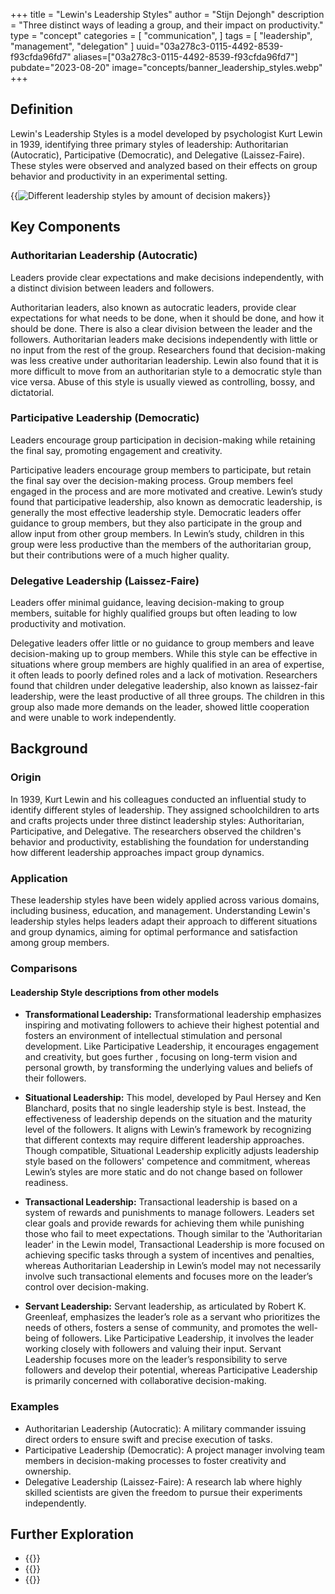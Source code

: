 +++
title = "Lewin's Leadership Styles"
author = "Stijn Dejongh"
description = "Three distinct ways of leading a group, and their impact on productivity."
type = "concept"
categories = [
    "communication",
]
tags = [
    "leadership", "management", "delegation"
]
uuid="03a278c3-0115-4492-8539-f93cfda96fd7"
aliases=["03a278c3-0115-4492-8539-f93cfda96fd7"]
pubdate="2023-08-20"
image="concepts/banner_leadership_styles.webp"
+++

## Definition

Lewin's Leadership Styles is a model developed by psychologist Kurt Lewin in 1939, identifying three primary styles of leadership:
Authoritarian (Autocratic), Participative (Democratic), and Delegative (Laissez-Faire). These styles were observed and analyzed based on their
effects on group behavior and productivity in an experimental setting.

{{<image
  src="/images/concepts/leadership_styles.png"  
  alt="Different leadership styles by amount of decision makers" >}}

## Key Components

### Authoritarian Leadership (Autocratic)

Leaders provide clear expectations and make decisions independently, with a distinct division between leaders and followers.

Authoritarian leaders, also known as autocratic leaders, provide clear expectations for what needs to be done, when it should be done, and
how it should be done. There is also a clear division between the leader and the followers. Authoritarian leaders make decisions
independently with little or no input from the rest of the group. Researchers found that decision-making was less creative under authoritarian
leadership. Lewin also found that it is more difficult to move from an authoritarian style to a democratic style than vice versa. Abuse of this
style is usually viewed as controlling, bossy, and dictatorial.

### Participative Leadership (Democratic)

Leaders encourage group participation in decision-making while retaining the final say, promoting engagement and creativity.

Participative leaders encourage group members to participate, but retain the final say over the decision-making process. Group members feel
engaged in the process and are more motivated and creative. Lewin’s study found that participative leadership, also known as democratic leadership,
is generally the most effective leadership style. Democratic leaders offer guidance to group members, but they also participate in the group and 
allow input from other group members. In Lewin’s study, children in this group were less productive than the members of the authoritarian group, but their contributions were of a much higher
quality.

### Delegative Leadership (Laissez-Faire)

Leaders offer minimal guidance, leaving decision-making to group members, suitable for highly qualified groups but often leading to low productivity and motivation.

Delegative leaders offer little or no guidance to group members and leave decision-making up to group members. While this style can be
effective in situations where group members are highly qualified in an area of expertise, it often leads to poorly defined roles and a lack
of motivation. Researchers found that children under delegative leadership, also known as laissez-fair leadership, were the least productive of all
three groups. The children in this group also made more demands on the leader, showed little cooperation and were unable to work independently.


## Background

### Origin

In 1939, Kurt Lewin and his colleagues conducted an influential study to identify different styles of leadership. They assigned schoolchildren to
arts and crafts projects under three distinct leadership styles: Authoritarian, Participative, and Delegative. The researchers observed the
children's behavior and productivity, establishing the foundation for understanding how different leadership approaches impact group dynamics.

### Application

These leadership styles have been widely applied across various domains, including business, education, and management. Understanding Lewin's
leadership styles helps leaders adapt their approach to different situations and group dynamics, aiming for optimal performance and satisfaction
among group members.

### Comparisons

#### Leadership Style descriptions from other models

* **Transformational Leadership:** Transformational leadership emphasizes inspiring and motivating followers to achieve their highest potential
  and fosters an environment of intellectual stimulation and personal development. Like Participative Leadership, it encourages engagement and
  creativity, but goes further , focusing on long-term vision and personal growth, by transforming the underlying values and beliefs of their
  followers. 

* **Situational Leadership:** This model, developed by Paul Hersey and Ken Blanchard, posits that no single leadership style is best. Instead,
  the effectiveness of leadership depends on the situation and the maturity level of the followers. It aligns with Lewin’s framework by
  recognizing that different contexts may require different leadership approaches. Though compatible, Situational Leadership explicitly adjusts
  leadership style based on the followers' competence and commitment, whereas Lewin’s styles are more static and do not change based on follower
  readiness.

* **Transactional Leadership:** Transactional leadership is based on a system of rewards and punishments to manage followers. Leaders set clear
  goals and provide rewards for achieving them while punishing those who fail to meet expectations. Though similar to the
  'Authoritarian leader' in the Lewin model, Transactional Leadership is more focused on achieving specific tasks through a system of incentives and
  penalties, whereas Authoritarian Leadership in Lewin’s model may not necessarily involve such transactional elements and focuses more on the
  leader’s control over decision-making.

* **Servant Leadership:** Servant leadership, as articulated by Robert K. Greenleaf, emphasizes the leader’s role as a servant who prioritizes
  the needs of others, fosters a sense of community, and promotes the well-being of followers. Like Participative Leadership, it involves the
  leader working closely with followers and valuing their input. Servant Leadership focuses more on the leader’s responsibility to serve followers
  and develop their potential, whereas Participative Leadership is primarily concerned with collaborative decision-making.

### Examples

* Authoritarian Leadership (Autocratic): A military commander issuing direct orders to ensure swift and precise execution of tasks.
* Participative Leadership (Democratic): A project manager involving team members in decision-making processes to foster creativity and ownership.
* Delegative Leadership (Laissez-Faire): A research lab where highly skilled scientists are given the freedom to pursue their experiments
  independently.


## Further Exploration

* {{<reference author="Doolittle, J."
  year="2020"
  title="The Leadership Style Matrix"
  site="Jeff Doolittle"
  link="https://jeffdoolittle.com/2020/11/06/leadership-style-matrix" >}}
* {{<reference author="Sefton, J."
  year="2012"
  title="Definition of Leadership"
  site="nofinchaos"
  link="https://nofinchaos.wordpress.com/2012/03/07/definition-of-leadership-kurt-lewin" >}}
* {{<reference author="Lewin, K., Lippit, R. and White, R.K."
  year="1939"
  title="Patterns of aggressive behaviour in experimentally created social climates"
  publication="Journal of Social Psychology"
  volume="10(2)"
  link="https://www.tandfonline.com/doi/abs/10.1080/00224545.1939.9713366?journalCode=vsoc20" >}}
